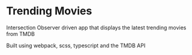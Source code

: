 # Trending Movies
Intersection Observer driven app that displays the latest trending movies from TMDB

Built using webpack, scss, typescript and the TMDB API
